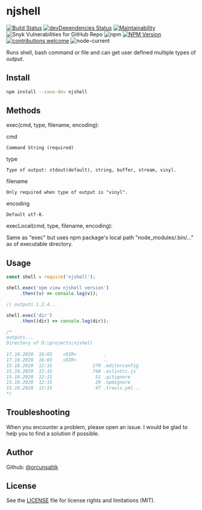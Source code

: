 # njshell

[![Build Status](https://travis-ci.com/orcunsaltik/njshell.svg?branch=master)](https://travis-ci.com/orcunsaltik/njshell)
[![devDependencies Status](https://david-dm.org/orcunsaltik/njshell/dev-status.svg)](https://david-dm.org/orcunsaltik/njshell?type=dev)
[![Maintainability](https://api.codeclimate.com/v1/badges/035ff3499e767eb6b552/maintainability)](https://codeclimate.com/github/orcunsaltik/njshell/maintainability)
![Snyk Vulnerabilities for GitHub Repo](https://img.shields.io/snyk/vulnerabilities/github/orcunsaltik/njshell)
![npm](https://img.shields.io/npm/dt/njshell)
[![NPM Version](https://badge.fury.io/js/njshell.svg?style=flat)](https://npmjs.org/package/njshell)
[![contributions welcome](https://img.shields.io/badge/contributions-welcome-brightgreen.svg?style=flat)](https://github.com/orcunsaltik/njshell/issues)
![node-current](https://img.shields.io/node/v/njshell)

Runs shell, bash command or file and can get user defined multiple types of output.

## Install

``` bash
npm install --save-dev njshell
```

## Methods

exec(cmd, type, filename, encoding):

   cmd

    Command String (required)
   
   type 

    Type of output: stdout(default), string, buffer, stream, vinyl.
   
   filename

    Only required when type of output is "vinyl".
   
   encoding
 
    Default utf-8.

execLocal(cmd, type, filename, encoding):

   Same as "exec" but uses npm package's local path "node_modules/.bin/..." as of executable directory. 

## Usage

``` js
const shell = require('njshell');

shell.exec('npm view njshell version')
     .then((v) => console.log(v));

// outputs 1.2.4...

shell.exec('dir')
     .then((dir) => console.log(dir));

/* 
outputs...
Directory of D:\projects\njshell                                                                                                                       
                                                                                                                                                        
17.10.2020  16:03    <DIR>          .                                                                                                                   
17.10.2020  16:03    <DIR>          ..                                                                                                                  
15.10.2020  12:15               279 .editorconfig                                                                                                       
15.10.2020  12:15               748 .eslintrc.js                                                                                                        
15.10.2020  12:15                51 .gitignore                                                                                                          
15.10.2020  12:15                29 .npmignore                                                                                                          
15.10.2020  12:15                47 .travis.yml...
*/
```

## Troubleshooting

When you encounter a problem, please open an issue. I would be glad to help you to find a solution if possible.

## Author

Github: [@orcunsaltik](https://github.com/orcunsaltik)


## License

See the [LICENSE](LICENSE) file for license rights and limitations (MIT).